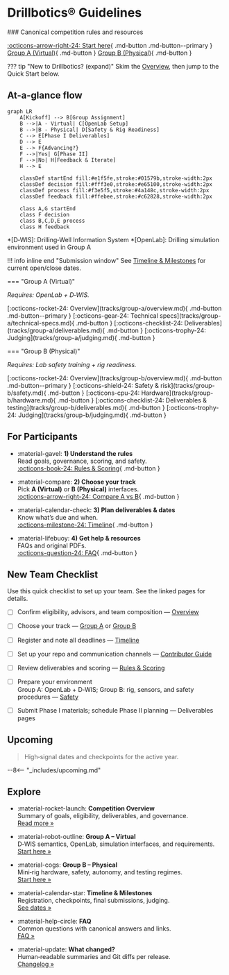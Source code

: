 # Drillbotics® Guidelines

<div class="hero" markdown>
### Canonical competition rules and resources

[:octicons-arrow-right-24: Start here](competition/overview.md){ .md-button .md-button--primary }
[Group A (Virtual)](tracks/group-a/overview.md){ .md-button }
[Group B (Physical)](tracks/group-b/overview.md){ .md-button }
</div>
 
??? tip "New to Drillbotics? (expand)"
    Skim the [Overview](competition/overview.md), then jump to the Quick Start below.


## At-a-glance flow

```mermaid
graph LR
    A[Kickoff] --> B[Group Assignment]
    B -->|A - Virtual| C[OpenLab Setup]
    B -->|B - Physical| D[Safety & Rig Readiness]
    C --> E[Phase I Deliverables]
    D --> E
    E --> F{Advancing?}
    F -->|Yes| G[Phase II]
    F -->|No| H[Feedback & Iterate]
    H --> E
    
    classDef startEnd fill:#e1f5fe,stroke:#01579b,stroke-width:2px
    classDef decision fill:#fff3e0,stroke:#e65100,stroke-width:2px
    classDef process fill:#f3e5f5,stroke:#4a148c,stroke-width:2px
    classDef feedback fill:#ffebee,stroke:#c62828,stroke-width:2px
    
    class A,G startEnd
    class F decision
    class B,C,D,E process
    class H feedback
```

 
*[D‑WIS]: Drilling‑Well Information System
*[OpenLab]: Drilling simulation environment used in Group A

!!! info inline end "Submission window"
    See [Timeline & Milestones](competition/timeline.md) for current open/close dates.

=== "Group A (Virtual)"

_Requires: OpenLab + D‑WIS._

<div class="btn-row" markdown>
[:octicons-rocket-24: Overview](tracks/group-a/overview.md){ .md-button .md-button--primary }
[:octicons-gear-24: Technical specs](tracks/group-a/technical-specs.md){ .md-button }
[:octicons-checklist-24: Deliverables](tracks/group-a/deliverables.md){ .md-button }
[:octicons-trophy-24: Judging](tracks/group-a/judging.md){ .md-button }
</div>

=== "Group B (Physical)"

_Requires: Lab safety training + rig readiness._

<div class="btn-row" markdown>
[:octicons-rocket-24: Overview](tracks/group-b/overview.md){ .md-button .md-button--primary }
[:octicons-shield-24: Safety & risk](tracks/group-b/safety.md){ .md-button }
[:octicons-cpu-24: Hardware](tracks/group-b/hardware.md){ .md-button }
[:octicons-checklist-24: Deliverables & testing](tracks/group-b/deliverables.md){ .md-button }
[:octicons-trophy-24: Judging](tracks/group-b/judging.md){ .md-button }
</div>

## For Participants

<div class="grid cards" markdown>

- :material-gavel: **1) Understand the rules**  \
  Read goals, governance, scoring, and safety.  \
  [:octicons-book-24: Rules & Scoring](competition/rules-scoring.md){ .md-button }

- :material-compare: **2) Choose your track**  \
  Pick **A (Virtual)** or **B (Physical)** interfaces.  \
  [:octicons-arrow-right-24: Compare A vs B](tracks/deliverables.md){ .md-button }

- :material-calendar-check: **3) Plan deliverables & dates**  \
  Know what’s due and when.  \
  [:octicons-milestone-24: Timeline](competition/timeline.md){ .md-button }

- :material-lifebuoy: **4) Get help & resources**  \
  FAQs and original PDFs.  \
  [:octicons-question-24: FAQ](faq.md){ .md-button }

</div>

## New Team Checklist

Use this quick checklist to set up your team. See the linked pages for details.

- [ ] Confirm eligibility, advisors, and team composition — [Overview](competition/overview.md)
- [ ] Choose your track — [Group A](tracks/group-a/overview.md) or [Group B](tracks/group-b/overview.md)
- [ ] Register and note all deadlines — [Timeline](competition/timeline.md)
- [ ] Set up your repo and communication channels — [Contributor Guide](contributor-guide.md)
- [ ] Review deliverables and scoring — [Rules & Scoring](competition/rules-scoring.md)
- [ ] Prepare your environment  
      Group A: OpenLab + D‑WIS;  Group B: rig, sensors, and safety procedures — [Safety](competition/safety.md)
- [ ] Submit Phase I materials; schedule Phase II planning — Deliverables pages


## Upcoming

> High‑signal dates and checkpoints for the active year.

--8<-- "_includes/upcoming.md"

## Explore

<div class="grid cards" markdown>

- :material-rocket-launch: **Competition Overview**  \
  Summary of goals, eligibility, deliverables, and governance.  \
  [Read more »](competition/overview.md)

- :material-robot-outline: **Group A – Virtual**  \
  D‑WIS semantics, OpenLab, simulation interfaces, and requirements.  \
  [Start here »](tracks/group-a/overview.md)

- :material-cogs: **Group B – Physical**  \
  Mini‑rig hardware, safety, autonomy, and testing regimes.  \
  [Start here »](tracks/group-b/overview.md)

- :material-calendar-star: **Timeline & Milestones**  \
  Registration, checkpoints, final submissions, judging.  \
  [See dates »](competition/timeline.md)

- :material-help-circle: **FAQ**  \
  Common questions with canonical answers and links.  \
  [FAQ »](faq.md)

- :material-update: **What changed?**  \
  Human‑readable summaries and Git diffs per release.  \
  [Changelog »](changelog.md)

</div>
